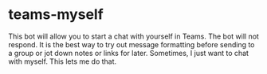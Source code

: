 # teams-myself
This bot will allow you to start a chat with yourself in Teams. The bot will not respond. It is the best way to try out message formatting before sending to a group or jot down notes or links for later. Sometimes, I just want to chat with myself. This lets me do that.
